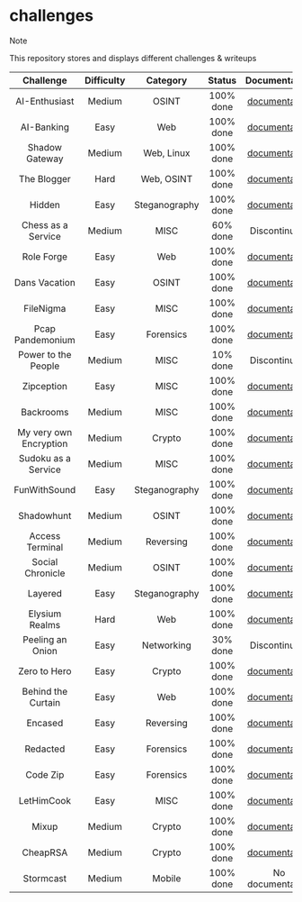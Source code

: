 # challenges

> [!Note]
> This repository stores and displays different challenges & writeups
>
> | Challenge | Difficulty | Category | Status | Documentation | Authors |
> |:--------: | :--------: | :------: | :----: | :-----------: | :-----: |
> | AI-Enthusiast | Medium | OSINT | 100% done | [documentation](https://github.com/CTF-Citadel/challenges/blob/main/documentation/ai_enthusiast.md) | [Aryt3](https://github.com/Aryt3), [FrozenCave](https://github.com/FrozenCave) |
> | AI-Banking | Easy | Web | 100% done | [documentation](https://github.com/CTF-Citadel/challenges/blob/main/documentation/ai_banking.md) | [Aryt3](https://github.com/Aryt3) |
> | Shadow Gateway | Medium | Web, Linux | 100% done | [documentation](https://github.com/CTF-Citadel/challenges/blob/main/documentation/shadow_gateway.md) | [Aryt3](https://github.com/Aryt3) |
> | The Blogger | Hard | Web, OSINT | 100% done | [documentation](https://github.com/CTF-Citadel/challenges/blob/main/documentation/blogger.md) | [Aryt3](https://github.com/Aryt3), [FrozenCave](https://github.com/FrozenCave) |
> | Hidden | Easy | Steganography | 100% done | [documentation](https://github.com/CTF-Citadel/challenges/blob/main/documentation/hidden.md) | [FrozenCave](https://github.com/FrozenCave) |
> | Chess as a Service | Medium | MISC | 60% done | Discontinued! | [Aryt3](https://github.com/Aryt3) |
> | Role Forge | Easy | Web | 100% done | [documentation](https://github.com/CTF-Citadel/challenges/blob/main/documentation/role_forge.md) | [Aryt3](https://github.com/Aryt3) |
> | Dans Vacation | Easy | OSINT | 100% done | [documentation](https://github.com/CTF-Citadel/challenges/blob/main/documentation/dan's_vacation.md) | [Much](https://github.com/Much69) |
> | FileNigma | Easy | MISC | 100% done | [documentation](https://github.com/CTF-Citadel/challenges/blob/main/documentation/FileNigma.md) | [FrozenCave](https://github.com/FrozenCave) |
> | Pcap Pandemonium | Easy | Forensics | 100% done | [documentation](https://github.com/CTF-Citadel/challenges/blob/main/documentation/pcap_pandemonium.md) | [maxbirnbacher](https://github.com/maxbirnbacher) |
> | Power to the People | Medium | MISC | 10% done | Discontinued! | [Aryt3](https://github.com/Aryt3) |
> | Zipception | Easy | MISC | 100% done | [documentation](https://github.com/CTF-Citadel/challenges/blob/main/documentation/zipception.md) | [FrozenCave](https://github.com/FrozenCave) |
> | Backrooms | Medium | MISC | 100% done | [documentation](https://github.com/CTF-Citadel/challenges/blob/main/documentation/backrooms.md) | [Much](https://github.com/Much69), [Merrixx](https://github.com/Merrixx) |
> | My very own Encryption | Medium | Crypto | 100% done | [documentation](https://github.com/CTF-Citadel/challenges/blob/main/documentation/my_very_own_encryption.md) | [Aryt3](https://github.com/Aryt3) |
> | Sudoku as a Service | Medium | MISC | 100% done | [documentation](https://github.com/CTF-Citadel/challenges/blob/main/documentation/sudoku_as_a_service.md) | [Aryt3](https://github.com/Aryt3) |
> | FunWithSound | Easy | Steganography | 100% done | [documentation](https://github.com/CTF-Citadel/challenges/blob/main/documentation/funwithsound.md) | [Much](https://github.com/Much69) |
> | Shadowhunt | Medium | OSINT | 100% done | [documentation](https://github.com/CTF-Citadel/challenges/blob/main/documentation/shadowhunt.md) | [Much](https://github.com/Much69) |
> | Access Terminal | Medium | Reversing | 100% done | [documentation](https://github.com/CTF-Citadel/challenges/blob/main/documentation/access_terminal.md) | [k1f0](https://github.com/0xk1f0) |
> | Social Chronicle | Medium | OSINT | 100% done | [documentation](https://github.com/CTF-Citadel/challenges/blob/main/documentation/social_chronicle.md) | [Aryt3](https://github.com/Aryt3), [FrozenCave](https://github.com/FrozenCave) |
> | Layered | Easy | Steganography | 100% done | [documentation](https://github.com/CTF-Citadel/challenges/blob/main/documentation/layered.md) | [FrozenCave](https://github.com/FrozenCave) |
> | Elysium Realms | Hard | Web | 100% done | [documentation](https://github.com/CTF-Citadel/challenges/blob/main/documentation/elysium_realms.md) | [Aryt3](https://github.com/Aryt3) |
> | Peeling an Onion | Easy | Networking | 30% done | Discontinued! | [Aryt3](https://github.com/Aryt3) |
> | Zero to Hero | Easy | Crypto | 100% done | [documentation](https://github.com/CTF-Citadel/challenges/blob/main/documentation/zero_to_hero.md) | [Aryt3](https://github.com/Aryt3) |
> | Behind the Curtain | Easy | Web | 100% done | [documentation](https://github.com/CTF-Citadel/challenges/blob/main/documentation/behind_the_curtain.md) | [Aryt3](https://github.com/Aryt3) |
> | Encased | Easy | Reversing | 100% done | [documentation](https://github.com/CTF-Citadel/challenges/blob/main/documentation/encased.md) | [Aryt3](https://github.com/Aryt3) |
> | Redacted | Easy | Forensics | 100% done | [documentation](https://github.com/CTF-Citadel/challenges/blob/main/documentation/redacted.md) | [Aryt3](https://github.com/Aryt3) |
> | Code Zip | Easy | Forensics | 100% done | [documentation](https://github.com/CTF-Citadel/challenges/blob/main/documentation/code_zip.md) | [k1f0](https://github.com/0xk1f0) |
> | LetHimCook | Easy | MISC | 100% done | [documentation](https://github.com/CTF-Citadel/challenges/blob/main/documentation/lethimcook.md) | [FrozenCave](https://github.com/FrozenCave) |
> | Mixup | Medium | Crypto | 100% done | [documentation](https://github.com/CTF-Citadel/challenges/blob/main/documentation/mixup.md) | [Aryt3](https://github.com/Aryt3) |
> | CheapRSA | Medium | Crypto | 100% done | [documentation](https://github.com/CTF-Citadel/challenges/blob/main/documentation/cheap_rsa.md) | [Aryt3](https://github.com/Aryt3) |
> | Stormcast | Medium | Mobile | 100% done | No documentation | [maxbirnbacher](https://github.com/maxbirnbacher) |